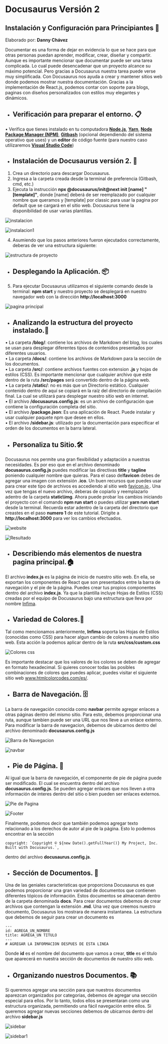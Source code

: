 # Docusaurus Versión 2
## Instalación y Configuración para **Principiantes** 🚀 <br>
Elaborado por: **Danny Chávez** <br>


Documentar es una forma de dejar en evidencia lo que se hace para que otras personas puedan aprender, modificar, crear, diseñar y compartir. Aunque es importante mencionar que documentar puede ser una tarea complicada. Lo cual puede desencadenar que un proyecto alcance su máximo potencial. Pero gracias a Docusaurus nuestra tarea puede verse muy simplificada.
Con Docusaurus nos ayuda a crear y mantener sitios web donde podemos mostrar nuestra documentación. Gracias a la implementación de React.js, podemos contar con soporte para blogs, paginas con diseños personalizados con estilos muy elegantes y dinámicos. 


*  ## Verificación para preparar el entorno. 📋

•	Verifica que tienes instalado en tu computadora <a href="https://nodejs.org/es/" target="_blank">**Node.js**</a>, <a href="https://classic.yarnpkg.com/en/docs/install/#windows-stable" target="_blank"> **Yarn**</a>, <a href="https://www.npmjs.com/get-npm" target="_blank">**Node Package Manager (NPM)**</a>, <a href="https://git-scm.com/downloads" target="_blank">**Gitbash**</a> (opcional dependiendo del sistema operativo que uses) y un **editor** de código fuente (para nuestro caso utilizaremos <a href="https://code.visualstudio.com/" target="_blank">**Visual Studio Code**</a>) 

*  ## Instalación de Docusaurus versión 2. 🔧

1.	Crea un directorio para descargar Docusaurus.
2.	Ingresa a la carpeta creada desde la terminal de preferencia (Gitbash, cmd, etc.)
3.	Ejecuta la instrucción **npx @docusaurus/init@next init [name] "[template]"**, donde [name] deberá de ser reemplazado por cualquier nombre que queramos y [template] por classic para usar la pagina por default que se cargará en el sitio web. Docusaurus tiene la disponibilidad de usar varias plantillas.

![instalacion](https://github.com/dochavez/DocusaurusV2/blob/main/instalacion.jpg)

![instalacion1](https://github.com/dochavez/DocusaurusV2/blob/main/instalacion1.jpg)

4.	Asumiendo que los pasos anteriores fueron ejecutados correctamente, deberas de ver una estructura siguiente:

![estructura de proyecto](https://github.com/dochavez/DocusaurusV2/blob/main/estructura%20del%20proyecto.jpg)


*  ## Desplegando la Aplicación. 📦

5.	Para ejecutar Docusaurus utilizamos el siguiente comando desde la terminal: **npm start** y nuestro proyecto se desplegará en nuestro navegador web con la dirección **http://localhost:3000** 

![pagina principal](https://github.com/dochavez/DocusaurusV2/blob/main/Docusaurus%20pagina%20principal.jpg)

*  ## Analizando la estructura del proyecto instalado.📜

•	La carpeta **/blog/**: contiene los archivos de Markdown del blog, los cuales se usan para desplegar diferentes tipos de contenidos presentados por diferentes usuarios. <br>
•	La carpeta **/docs/**: contiene los archivos de Markdown para la sección de los documentos.<br>
•	La carpeta **/src/**: contiene archivos fuentes con extension **.js** y hojas de estilos (CSS). Es importante mencionar que cualquier archivo que este dentro de la ruta **/src/pages** será convertido dentro de la página web. <br>
•	La carpeta **/static/**: no es más que un Directorio estático. Cualquier contenido dentro de aquí se copiará en la raíz del directorio de compilación final. La cual se utilizará para desplegar nuestro sitio web en internet. <br>
•	El archivo **/docusaurus.config.js**:  es un archivo de configuración que contiene la configuración completa del sitio. <br> 
•	El archivo **/package.json**: Es una aplicación de React. Puede instalar y usar cualquier paquete npm que desee en ellos. <br>
•	El archivo **/sidebar.js**: utilizado por la documentación para especificar el orden de los documentos en la barra lateral.<br>

*  ## Personaliza tu Sitio.🛠️

Docusaurus nos permite una gran flexibilidad y adaptación a nuestras necesidades. Es por eso que en el archivo denominado **docusaurus.config.js** puedes modificar las directivas **title** y **tagline** poniendo cualquier nombre que quieras. Para el caso del**favicon** debes de agregar una imagen con extensión **.ico**. Un buen recursos que puedes usar para crear este tipo de archivos es accediendo al sitio web <a href="https://favicon.io/favicon-converter/" target="_blank"> favicon.io </a>. Una vez que tengas el nuevo archivo, deberas de copiarlo y reemplazarlo adentro de la carpeta **static\img**. Ahora puede probar los cambios iniciando el proyecto con el comando **npm run start** o puedes utilizar **yarn run start** desde la terminal. Recuerda estar adentro de la carpeta del directorio que creastes en el paso **numero 1** de este tutorial. Dirigite a **http://localhost:3000** para ver los cambios efectuados.


![website](https://github.com/dochavez/DocusaurusV2/blob/main/website.jpg)

![Resultado](https://github.com/dochavez/DocusaurusV2/blob/main/Resultado.jpg)

*  ## Describiendo más elementos de nuestra pagina principal.🏠

El archivo **index.js** es la página de inicio de nuestro sitio web. En ella, se exportan los componentes de React que son presentados entre la barra de navegación y el pie de la página. Puedes crear tus propios componentes dentro del archivo **index.js**. Ya que la plantilla incluye Hojas de Estilos (CSS) creadas por el equipo de Docusaurus bajo una estructura que lleva por nombre <a href="https://facebookincubator.github.io/infima/" target="_blank">Infima</a>.

*  ## Variedad de Colores.🌈

Tal como mencionamos anteriormente, **Infima** soporta las Hojas de Estilos (conocidas como CSS) para hacer algun cambio de colores a nuestro sitio web. Esta acción la podemos aplicar dentro de la ruta **src/css/custom.css**

![Colores css](https://github.com/dochavez/DocusaurusV2/blob/main/colores%20css.jpg)

Es importante destacar que los valores de los colores se deben de agregar en formato hexadecimal. Si quieres conocer todas las posibles combinaciones de colores que puedes aplicar, puedes visitar el siguiente sitio web <a href="https://htmlcolorcodes.com/es/" target="_blank"> www.htmlcolorcodes.com/es/</a>.

*  ## Barra de Navegación. 🗄️

La barra de navegación conocida como **navbar** permite agregar enlaces a otras páginas dentro del mismo sitio. Para esto, debemos proporcionar una ruta, aunque tambien puede ser una URL que nos lleve a un enlace externo. Para modificar la barra de navegacion, debemos de ubicarnos dentro del archivo denominado **docusaurus.config.js**

![Barra de Navegacion](https://github.com/dochavez/DocusaurusV2/blob/main/barra%20de%20navegacion.jpg)

![navbar](https://github.com/dochavez/DocusaurusV2/blob/main/navbar.jpg)

*  ## Pie de Página. 📃

Al igual que la barra de navegación, el componente de pie de página puede ser modificado. El cual se encuentra dentro del archivo **docusaurus.config.js**. Se pueden agregar enlaces que nos lleven a otra información de interes dentro del sitio o bien pueden ser enlaces externos.

![Pie de Pagina](https://github.com/dochavez/DocusaurusV2/blob/main/pie%20de%20pagina.jpg)

![Footer](https://github.com/dochavez/DocusaurusV2/blob/main/footer.jpg)

Finalmente, podemos decir que también podemos agregar texto relacionado a los derechos de autor al pie de la página. Esto lo podemos encontrar en la sección 
```
copyright: `Copyright © ${new Date().getFullYear()} My Project, Inc. Built with Docusaurus.`, 
```
dentro del archivo **docusaurus.config.js**.

*  ## Sección de Documentos. 📖

Una de las geniales caracteristicas que proporciona Docusaurus es que podemos proporcionar una gran variedad de documentos que contienen diferentes tópicos de información. Estos documentos se almacenan dentro de la carpeta denominada **docs**. Para crear documentos debemos de crear archivos que contengan la extensión **.md**. Una vez que creemos nuestro documento, Docusaurus los mostrara de manera instantanea. La estructura que debemos de seguir para crear un documento es
```
---
id: AGREGA_UN_NOMBRE
title: AGREGA_UN TITULO
---
# AGREGAR LA INFORMACION DESPUES DE ESTA LINEA
```
Donde **id** es el nombre del documento que vamos a crear, **title** es el titulo que aparecerá en nuestra sección de documentos de nuestro sitio web. 

*  ## Organizando nuestros Documentos. 📚

Si queremos agregar una sección para que nuestros documentos aparezcan organizados por categorias, debemos de agregar una sección especial para ellos. Por lo tanto, todos ellos se presentaran como una estructura organizada, permitiendo una fácil navegación entre ellos. Si queremos agregar nuevas secciones debemos de ubicarnos dentro del archivo **sidebar.js**

![sidebar](https://github.com/dochavez/DocusaurusV2/blob/main/sidebar.jpg)

![sidebar1](https://github.com/dochavez/DocusaurusV2/blob/main/sidebar1.jpg)









